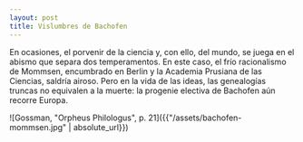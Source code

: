 ```yaml
---
layout: post
title: Vislumbres de Bachofen
---
```


En ocasiones, el porvenir de la ciencia y, con ello, del mundo, se juega en el abismo que separa dos temperamentos. En este caso, el frío racionalismo de Mommsen, encumbrado en Berlin y la Academia Prusiana de las Ciencias, saldría airoso. Pero en la vida de las ideas, las genealogías truncas no equivalen a la muerte: la progenie electiva de Bachofen aún recorre Europa.  

![Gossman, "Orpheus Philologus", p. 21]({{"/assets/bachofen-mommsen.jpg" | absolute_url}})

